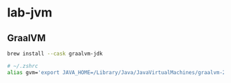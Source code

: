 # lab-jvm

## GraalVM

```bash
brew install --cask graalvm-jdk
```

```bash
# ~/.zshrc
alias gvm='export JAVA_HOME=/Library/Java/JavaVirtualMachines/graalvm-21.jdk/Contents/Home; export PATH=/Library/Java/JavaVirtualMachines/graalvm-21.jdk/Contents/Home/bin:$PATH'
```
